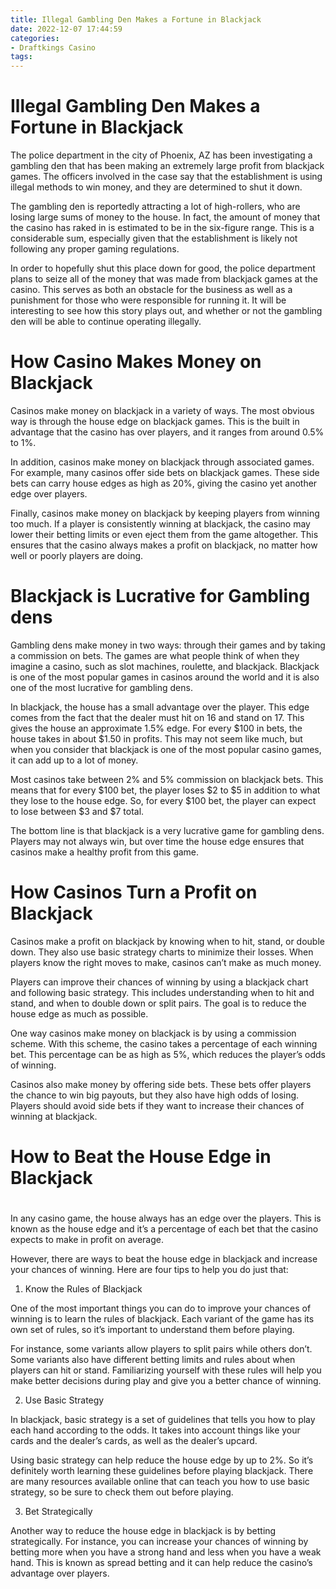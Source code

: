 ```yaml
---
title: Illegal Gambling Den Makes a Fortune in Blackjack 
date: 2022-12-07 17:44:59
categories:
- Draftkings Casino
tags:
---
```



#  Illegal Gambling Den Makes a Fortune in Blackjack 

The police department in the city of Phoenix, AZ has been investigating a gambling den that has been making an extremely large profit from blackjack games. The officers involved in the case say that the establishment is using illegal methods to win money, and they are determined to shut it down.

The gambling den is reportedly attracting a lot of high-rollers, who are losing large sums of money to the house. In fact, the amount of money that the casino has raked in is estimated to be in the six-figure range. This is a considerable sum, especially given that the establishment is likely not following any proper gaming regulations.

In order to hopefully shut this place down for good, the police department plans to seize all of the money that was made from blackjack games at the casino. This serves as both an obstacle for the business as well as a punishment for those who were responsible for running it. It will be interesting to see how this story plays out, and whether or not the gambling den will be able to continue operating illegally.

#  How Casino Makes Money on Blackjack 

Casinos make money on blackjack in a variety of ways. The most obvious way is through the house edge on blackjack games. This is the built in advantage that the casino has over players, and it ranges from around 0.5% to 1%.

In addition, casinos make money on blackjack through associated games. For example, many casinos offer side bets on blackjack games. These side bets can carry house edges as high as 20%, giving the casino yet another edge over players.

Finally, casinos make money on blackjack by keeping players from winning too much. If a player is consistently winning at blackjack, the casino may lower their betting limits or even eject them from the game altogether. This ensures that the casino always makes a profit on blackjack, no matter how well or poorly players are doing.

#  Blackjack is Lucrative for Gambling dens 

Gambling dens make money in two ways: through their games and by taking a commission on bets. The games are what people think of when they imagine a casino, such as slot machines, roulette, and blackjack. Blackjack is one of the most popular games in casinos around the world and it is also one of the most lucrative for gambling dens.

In blackjack, the house has a small advantage over the player. This edge comes from the fact that the dealer must hit on 16 and stand on 17. This gives the house an approximate 1.5% edge. For every $100 in bets, the house takes in about $1.50 in profits. This may not seem like much, but when you consider that blackjack is one of the most popular casino games, it can add up to a lot of money.

Most casinos take between 2% and 5% commission on blackjack bets. This means that for every $100 bet, the player loses $2 to $5 in addition to what they lose to the house edge. So, for every $100 bet, the player can expect to lose between $3 and $7 total.

The bottom line is that blackjack is a very lucrative game for gambling dens. Players may not always win, but over time the house edge ensures that casinos make a healthy profit from this game.

#  How Casinos Turn a Profit on Blackjack 

Casinos make a profit on blackjack by knowing when to hit, stand, or double down. They also use basic strategy charts to minimize their losses. When players know the right moves to make, casinos can’t make as much money.

Players can improve their chances of winning by using a blackjack chart and following basic strategy. This includes understanding when to hit and stand, and when to double down or split pairs. The goal is to reduce the house edge as much as possible.

One way casinos make money on blackjack is by using a commission scheme. With this scheme, the casino takes a percentage of each winning bet. This percentage can be as high as 5%, which reduces the player’s odds of winning.

 Casinos also make money by offering side bets. These bets offer players the chance to win big payouts, but they also have high odds of losing. Players should avoid side bets if they want to increase their chances of winning at blackjack.

#  How to Beat the House Edge in Blackjack

#

In any casino game, the house always has an edge over the players. This is known as the house edge and it’s a percentage of each bet that the casino expects to make in profit on average.

However, there are ways to beat the house edge in blackjack and increase your chances of winning. Here are four tips to help you do just that:

1. Know the Rules of Blackjack

One of the most important things you can do to improve your chances of winning is to learn the rules of blackjack. Each variant of the game has its own set of rules, so it’s important to understand them before playing.

For instance, some variants allow players to split pairs while others don’t. Some variants also have different betting limits and rules about when players can hit or stand. Familiarizing yourself with these rules will help you make better decisions during play and give you a better chance of winning.

2. Use Basic Strategy

In blackjack, basic strategy is a set of guidelines that tells you how to play each hand according to the odds. It takes into account things like your cards and the dealer’s cards, as well as the dealer’s upcard.

Using basic strategy can help reduce the house edge by up to 2%. So it’s definitely worth learning these guidelines before playing blackjack. There are many resources available online that can teach you how to use basic strategy, so be sure to check them out before playing.

3. Bet Strategically

Another way to reduce the house edge in blackjack is by betting strategically. For instance, you can increase your chances of winning by betting more when you have a strong hand and less when you have a weak hand. This is known as spread betting and it can help reduce the casino’s advantage over players.





